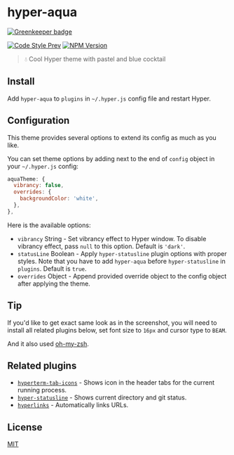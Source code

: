 # hyper-aqua

[![Greenkeeper badge](https://badges.greenkeeper.io/preco21/hyper-aqua.svg)](https://greenkeeper.io/)

[![Code Style Prev](https://img.shields.io/badge/code%20style-prev-32c8fc.svg)](https://github.com/preco21/eslint-config-prev)
[![NPM Version](https://img.shields.io/npm/v/hyper-aqua.svg)](https://www.npmjs.com/package/hyper-aqua)

> :droplet: Cool Hyper theme with pastel and blue cocktail

## Install

Add `hyper-aqua` to `plugins` in `~/.hyper.js` config file and restart Hyper.

## Configuration

This theme provides several options to extend its config as much as you like.

You can set theme options by adding next to the end of `config` object in your `~/.hyper.js` config:

```javascript
aquaTheme: {
  vibrancy: false,
  overrides: {
    backgroundColor: 'white',
  },
},
```

Here is the available options:

* `vibrancy` String - Set vibrancy effect to Hyper window. To disable vibrancy effect, pass `null` to this option. Default is `'dark'`.
* `statusLine` Boolean - Apply `hyper-statusline` plugin options with proper styles. Note that you have to add `hyper-aqua` before `hyper-statusline` in `plugins`. Default is `true`.
* `overrides` Object - Append provided override object to the config object after applying the theme.

## Tip

If you'd like to get exact same look as in the screenshot, you will need to install all related plugins below, set font size to `16px` and cursor type to `BEAM`.

And it also used [oh-my-zsh](https://github.com/robbyrussell/oh-my-zsh).

## Related plugins

* [`hyperterm-tab-icons`](https://github.com/dfrankland/hyper-tab-icons) - Shows icon in the header tabs for the current running process.
* [`hyper-statusline`](https://github.com/henrikdahl/hyper-statusline) - Shows current directory and git status.
* [`hyperlinks`](https://github.com/zeit/hyperlinks) - Automatically links URLs.

## License

[MIT](https://preco.mit-license.org/)
